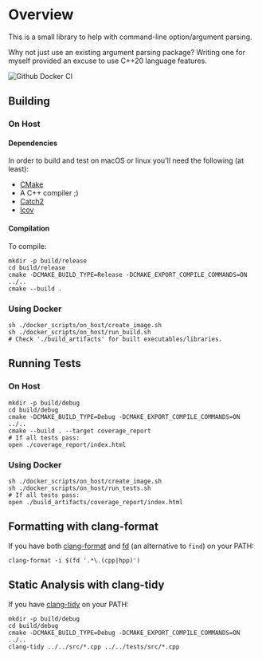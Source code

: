 # Overview

This is a small library to help with command-line option/argument parsing.

Why not just use an existing argument parsing package?  Writing one for myself provided an excuse to use C++20 language features.

![Github Docker CI](https://github.com/mchapman87501/arg_parse/actions/workflows/docker-image.yml/badge.svg)
## Building

### On Host

#### Dependencies

In order to build and test on macOS or linux you'll need the following (at least):
* [CMake](https://www.cmake.org)
* A C++ compiler ;)
* [Catch2](https://github.com/catchorg/Catch2)
* [lcov](https://github.com/linux-test-project/lcov.git)

#### Compilation

To compile:
```shell
mkdir -p build/release
cd build/release
cmake -DCMAKE_BUILD_TYPE=Release -DCMAKE_EXPORT_COMPILE_COMMANDS=ON ../..
cmake --build .
```

### Using Docker

```shell
sh ./docker_scripts/on_host/create_image.sh
sh ./docker_scripts/on_host/run_build.sh
# Check './build_artifacts' for built executables/libraries.
```

## Running Tests

### On Host

```shell
mkdir -p build/debug
cd build/debug
cmake -DCMAKE_BUILD_TYPE=Debug -DCMAKE_EXPORT_COMPILE_COMMANDS=ON ../..
cmake --build . --target coverage_report
# If all tests pass:
open ./coverage_report/index.html
```

### Using Docker

```shell
sh ./docker_scripts/on_host/create_image.sh
sh ./docker_scripts/on_host/run_tests.sh
# If all tests pass:
open ./build_artifacts/coverage_report/index.html
```


## Formatting with clang-format

If you have both [clang-format](https://clang.llvm.org/docs/ClangFormat.html) and [fd](https://github.com/sharkdp/fd.git) (an alternative to `find`) on your PATH:

```shell
clang-format -i $(fd '.*\.(cpp|hpp)')
```

## Static Analysis with clang-tidy

If you have [clang-tidy](https://clang.llvm.org/extra/clang-tidy/) on your PATH:

```shell
mkdir -p build/debug
cd build/debug
cmake -DCMAKE_BUILD_TYPE=Debug -DCMAKE_EXPORT_COMPILE_COMMANDS=ON ../..
clang-tidy ../../src/*.cpp ../../tests/src/*.cpp
```
